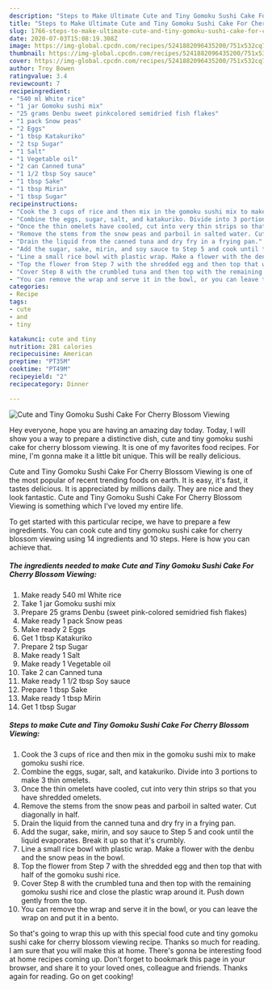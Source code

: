 ```yaml
---
description: "Steps to Make Ultimate Cute and Tiny Gomoku Sushi Cake For Cherry Blossom Viewing"
title: "Steps to Make Ultimate Cute and Tiny Gomoku Sushi Cake For Cherry Blossom Viewing"
slug: 1766-steps-to-make-ultimate-cute-and-tiny-gomoku-sushi-cake-for-cherry-blossom-viewing
date: 2020-07-03T15:08:19.308Z
image: https://img-global.cpcdn.com/recipes/5241882096435200/751x532cq70/cute-and-tiny-gomoku-sushi-cake-for-cherry-blossom-viewing-recipe-main-photo.jpg
thumbnail: https://img-global.cpcdn.com/recipes/5241882096435200/751x532cq70/cute-and-tiny-gomoku-sushi-cake-for-cherry-blossom-viewing-recipe-main-photo.jpg
cover: https://img-global.cpcdn.com/recipes/5241882096435200/751x532cq70/cute-and-tiny-gomoku-sushi-cake-for-cherry-blossom-viewing-recipe-main-photo.jpg
author: Troy Bowen
ratingvalue: 3.4
reviewcount: 7
recipeingredient:
- "540 ml White rice"
- "1 jar Gomoku sushi mix"
- "25 grams Denbu sweet pinkcolored semidried fish flakes"
- "1 pack Snow peas"
- "2 Eggs"
- "1 tbsp Katakuriko"
- "2 tsp Sugar"
- "1 Salt"
- "1 Vegetable oil"
- "2 can Canned tuna"
- "1 1/2 tbsp Soy sauce"
- "1 tbsp Sake"
- "1 tbsp Mirin"
- "1 tbsp Sugar"
recipeinstructions:
- "Cook the 3 cups of rice and then mix in the gomoku sushi mix to make gomoku sushi rice."
- "Combine the eggs, sugar, salt, and katakuriko. Divide into 3 portions to make 3 thin omelets."
- "Once the thin omelets have cooled, cut into very thin strips so that you have shredded omelets."
- "Remove the stems from the snow peas and parboil in salted water. Cut diagonally in half."
- "Drain the liquid from the canned tuna and dry fry in a frying pan."
- "Add the sugar, sake, mirin, and soy sauce to Step 5 and cook until the liquid evaporates. Break it up so that it&#39;s crumbly."
- "Line a small rice bowl with plastic wrap. Make a flower with the denbu and the snow peas in the bowl."
- "Top the flower from Step 7 with the shredded egg and then top that with half of the gomoku sushi rice."
- "Cover Step 8 with the crumbled tuna and then top with the remaining gomoku sushi rice and close the plastic wrap around it. Push down gently from the top."
- "You can remove the wrap and serve it in the bowl, or you can leave the wrap on and put it in a bento."
categories:
- Recipe
tags:
- cute
- and
- tiny

katakunci: cute and tiny 
nutrition: 281 calories
recipecuisine: American
preptime: "PT35M"
cooktime: "PT49M"
recipeyield: "2"
recipecategory: Dinner

---
```



![Cute and Tiny Gomoku Sushi Cake For Cherry Blossom Viewing](https://img-global.cpcdn.com/recipes/5241882096435200/751x532cq70/cute-and-tiny-gomoku-sushi-cake-for-cherry-blossom-viewing-recipe-main-photo.jpg)

Hey everyone, hope you are having an amazing day today. Today, I will show you a way to prepare a distinctive dish, cute and tiny gomoku sushi cake for cherry blossom viewing. It is one of my favorites food recipes. For mine, I'm gonna make it a little bit unique. This will be really delicious.

Cute and Tiny Gomoku Sushi Cake For Cherry Blossom Viewing is one of the most popular of recent trending foods on earth. It is easy, it's fast, it tastes delicious. It is appreciated by millions daily. They are nice and they look fantastic. Cute and Tiny Gomoku Sushi Cake For Cherry Blossom Viewing is something which I've loved my entire life.




To get started with this particular recipe, we have to prepare a few ingredients. You can cook cute and tiny gomoku sushi cake for cherry blossom viewing using 14 ingredients and 10 steps. Here is how you can achieve that.

<!--inarticleads1-->

##### The ingredients needed to make Cute and Tiny Gomoku Sushi Cake For Cherry Blossom Viewing:

1. Make ready 540 ml White rice
1. Take 1 jar Gomoku sushi mix
1. Prepare 25 grams Denbu (sweet pink-colored semidried fish flakes)
1. Make ready 1 pack Snow peas
1. Make ready 2 Eggs
1. Get 1 tbsp Katakuriko
1. Prepare 2 tsp Sugar
1. Make ready 1 Salt
1. Make ready 1 Vegetable oil
1. Take 2 can Canned tuna
1. Make ready 1 1/2 tbsp Soy sauce
1. Prepare 1 tbsp Sake
1. Make ready 1 tbsp Mirin
1. Get 1 tbsp Sugar




<!--inarticleads2-->

##### Steps to make Cute and Tiny Gomoku Sushi Cake For Cherry Blossom Viewing:

1. Cook the 3 cups of rice and then mix in the gomoku sushi mix to make gomoku sushi rice.
1. Combine the eggs, sugar, salt, and katakuriko. Divide into 3 portions to make 3 thin omelets.
1. Once the thin omelets have cooled, cut into very thin strips so that you have shredded omelets.
1. Remove the stems from the snow peas and parboil in salted water. Cut diagonally in half.
1. Drain the liquid from the canned tuna and dry fry in a frying pan.
1. Add the sugar, sake, mirin, and soy sauce to Step 5 and cook until the liquid evaporates. Break it up so that it&#39;s crumbly.
1. Line a small rice bowl with plastic wrap. Make a flower with the denbu and the snow peas in the bowl.
1. Top the flower from Step 7 with the shredded egg and then top that with half of the gomoku sushi rice.
1. Cover Step 8 with the crumbled tuna and then top with the remaining gomoku sushi rice and close the plastic wrap around it. Push down gently from the top.
1. You can remove the wrap and serve it in the bowl, or you can leave the wrap on and put it in a bento.




So that's going to wrap this up with this special food cute and tiny gomoku sushi cake for cherry blossom viewing recipe. Thanks so much for reading. I am sure that you will make this at home. There's gonna be interesting food at home recipes coming up. Don't forget to bookmark this page in your browser, and share it to your loved ones, colleague and friends. Thanks again for reading. Go on get cooking!
